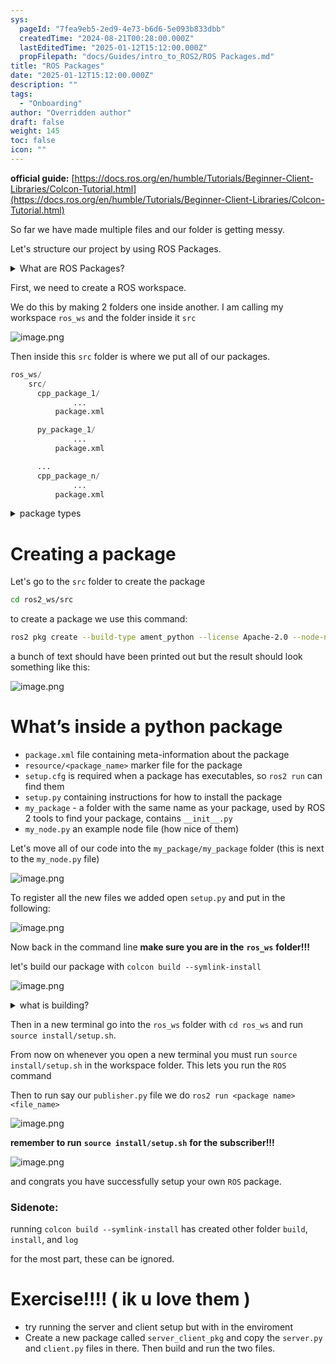 ```yaml
---
sys:
  pageId: "7fea9eb5-2ed9-4e73-b6d6-5e093b833dbb"
  createdTime: "2024-08-21T00:28:00.000Z"
  lastEditedTime: "2025-01-12T15:12:00.000Z"
  propFilepath: "docs/Guides/intro_to_ROS2/ROS Packages.md"
title: "ROS Packages"
date: "2025-01-12T15:12:00.000Z"
description: ""
tags:
  - "Onboarding"
author: "Overridden author"
draft: false
weight: 145
toc: false
icon: ""
---
```


**official guide:** [https://docs.ros.org/en/humble/Tutorials/Beginner-Client-Libraries/Colcon-Tutorial.html](https://docs.ros.org/en/humble/Tutorials/Beginner-Client-Libraries/Colcon-Tutorial.html)

So far we have made multiple files and our folder is getting messy.

Let's structure our project by using ROS Packages.

<details>

<summary>What are ROS Packages?</summary>

ROS Packages are, as the name implies, packages of code that are highly sharable between ROS developers.

They consist of a folder, `package.xml` file, and source code

```python
      cpp_package_1/
		      ... imagine much code files here ..
          package.xml
```

</details>

First, we need to create a ROS workspace.

We do this by making 2 folders one inside another. I am calling my workspace `ros_ws` and the folder inside it `src`

![image.png](https://prod-files-secure.s3.us-west-2.amazonaws.com/d518164a-d88e-44d1-a4ee-3adb3bd8bce0/70706947-fd18-4537-a67b-e12946812d31/image.png?X-Amz-Algorithm=AWS4-HMAC-SHA256&X-Amz-Content-Sha256=UNSIGNED-PAYLOAD&X-Amz-Credential=ASIAZI2LB466XDYP4NSF%2F20250319%2Fus-west-2%2Fs3%2Faws4_request&X-Amz-Date=20250319T200900Z&X-Amz-Expires=3600&X-Amz-Security-Token=IQoJb3JpZ2luX2VjEB8aCXVzLXdlc3QtMiJHMEUCIQC4TuS0dpZiME64ussTRuKnLf9R9pmw6XD3f%2Fum9Y%2F39gIgWDF78xSkE2idberNgD8hvZIvETwCzXMtZwBIY12cd1Iq%2FwMIeBAAGgw2Mzc0MjMxODM4MDUiDD10uLdeLat48sPVcSrcA9XxDD39wBzu6SSpa4l8DR6Yz%2B%2Bu6ojGEdvxt0PVocJWvmyPFRoxdwTfUOBRfKM7sbAt6AdV%2BSPP3upkL86pDI%2Fm6hOfwEJbgaCNvReKnPXPUfwvJFC7Jn7e9peIzELaLnO0drMEi%2FfXpsL%2FhQv0sNowbn7RmUxO4NrL82UJ4qP7SzDQaBoIXNc%2BYes6pn1ZfOGvgpdcNo%2F5jDj85Qpux%2BwBfePocLGFyt6EekQ5cQTfm5xSID1eGtpwgyPnHXpXFCyJ%2FwnlWQGHOEicPyI2Br8EQgGhcAofo2xpRctqjq5FiRgV7AzC4ynzwXVYRxOuAnkFXMT1%2B2q8W76jRuSlEbuAzfJOavwRNOvlX6Jh1sieJmobn6lrI440WWGQH%2BOZvoIaF3uJvzaT0vnpT2orbtX0j2BLg8bgbO1xGJT06TjXy5E72Kk0%2FK8KUwbDFIy6FWSv9ejbFAsqWCEpu13N9l7mP31g9WfU0191zYs7l53uMpLD7CdvM2tDVqCvAEUS%2FdfTeqe1Uuw8TOWqLOx4ISAIOiI18jRWrTL5VLj%2F8R3KU3hXBbfcvmvOPwkYTOYqjTbhKiREfIOB0OWdlhsrUGRuAOlNWoUJR58oSkHyWWsFg03PHdnCeFimpmvLMI%2B8674GOqUBuRXq5amsgAgnj53HRSg0y8EN0SADm1CDhGP7XOKvCWoZdyUdrOMsroJr5tA9BgOWOOXNLEpeVgW%2BYiaPFGrPp1IERnHbLWtyWJn3Ygq%2BfqieEITBAKW%2BZ%2BWepjuu0yNOntGLFeiTGgJBkp13VLT3waVjm2Tynf%2FaVC%2Bo2kNZHJod1gKe%2FVio081RU%2Bofv%2B%2FzHY3Lm5ec%2FrGEtprAXLz%2BhXDHc27G&X-Amz-Signature=6a907506cc6f78fe131699507c9bb0253e2a39d7c5affe1514477858685c272c&X-Amz-SignedHeaders=host&x-id=GetObject)

Then inside this `src` folder is where we put all of our packages.

```python
ros_ws/
    src/
      cpp_package_1/
		      ...
          package.xml

      py_package_1/
		      ...
          package.xml

      ...
      cpp_package_n/
		      ...
          package.xml

```

<details>

<summary>package types</summary>

packages can be either `C++` or python.

the intern file structure is different for each but for this guide we will stick to creating python packages

</details>

# Creating a package

Let's go to the `src` folder to create the package

```bash
cd ros2_ws/src
```

to create a package we use this command:

```bash
ros2 pkg create --build-type ament_python --license Apache-2.0 --node-name my_node my_package
```

a bunch of text should have been printed out but the result should look something like this:

![image.png](https://prod-files-secure.s3.us-west-2.amazonaws.com/d518164a-d88e-44d1-a4ee-3adb3bd8bce0/e6cf1e3f-8512-4a3e-b131-079f800bf3e8/image.png?X-Amz-Algorithm=AWS4-HMAC-SHA256&X-Amz-Content-Sha256=UNSIGNED-PAYLOAD&X-Amz-Credential=ASIAZI2LB466XDYP4NSF%2F20250319%2Fus-west-2%2Fs3%2Faws4_request&X-Amz-Date=20250319T200900Z&X-Amz-Expires=3600&X-Amz-Security-Token=IQoJb3JpZ2luX2VjEB8aCXVzLXdlc3QtMiJHMEUCIQC4TuS0dpZiME64ussTRuKnLf9R9pmw6XD3f%2Fum9Y%2F39gIgWDF78xSkE2idberNgD8hvZIvETwCzXMtZwBIY12cd1Iq%2FwMIeBAAGgw2Mzc0MjMxODM4MDUiDD10uLdeLat48sPVcSrcA9XxDD39wBzu6SSpa4l8DR6Yz%2B%2Bu6ojGEdvxt0PVocJWvmyPFRoxdwTfUOBRfKM7sbAt6AdV%2BSPP3upkL86pDI%2Fm6hOfwEJbgaCNvReKnPXPUfwvJFC7Jn7e9peIzELaLnO0drMEi%2FfXpsL%2FhQv0sNowbn7RmUxO4NrL82UJ4qP7SzDQaBoIXNc%2BYes6pn1ZfOGvgpdcNo%2F5jDj85Qpux%2BwBfePocLGFyt6EekQ5cQTfm5xSID1eGtpwgyPnHXpXFCyJ%2FwnlWQGHOEicPyI2Br8EQgGhcAofo2xpRctqjq5FiRgV7AzC4ynzwXVYRxOuAnkFXMT1%2B2q8W76jRuSlEbuAzfJOavwRNOvlX6Jh1sieJmobn6lrI440WWGQH%2BOZvoIaF3uJvzaT0vnpT2orbtX0j2BLg8bgbO1xGJT06TjXy5E72Kk0%2FK8KUwbDFIy6FWSv9ejbFAsqWCEpu13N9l7mP31g9WfU0191zYs7l53uMpLD7CdvM2tDVqCvAEUS%2FdfTeqe1Uuw8TOWqLOx4ISAIOiI18jRWrTL5VLj%2F8R3KU3hXBbfcvmvOPwkYTOYqjTbhKiREfIOB0OWdlhsrUGRuAOlNWoUJR58oSkHyWWsFg03PHdnCeFimpmvLMI%2B8674GOqUBuRXq5amsgAgnj53HRSg0y8EN0SADm1CDhGP7XOKvCWoZdyUdrOMsroJr5tA9BgOWOOXNLEpeVgW%2BYiaPFGrPp1IERnHbLWtyWJn3Ygq%2BfqieEITBAKW%2BZ%2BWepjuu0yNOntGLFeiTGgJBkp13VLT3waVjm2Tynf%2FaVC%2Bo2kNZHJod1gKe%2FVio081RU%2Bofv%2B%2FzHY3Lm5ec%2FrGEtprAXLz%2BhXDHc27G&X-Amz-Signature=c837d26fb35ea43a269a76e28749606f1c4a12106cefaffb903432e42547ad2c&X-Amz-SignedHeaders=host&x-id=GetObject)

# What’s inside a python package

- `package.xml` file containing meta-information about the package
- `resource/<package_name>` marker file for the package
- `setup.cfg` is required when a package has executables, so `ros2 run` can find them
- `setup.py` containing instructions for how to install the package
- `my_package` - a folder with the same name as your package, used by ROS 2 tools to find your package, contains `__init__.py`
- `my_node.py` an example node file (how nice of them)

Let's move all of our code into the `my_package/my_package` folder (this is next to the `my_node.py` file)

![image.png](https://prod-files-secure.s3.us-west-2.amazonaws.com/d518164a-d88e-44d1-a4ee-3adb3bd8bce0/9ce58f11-0da9-4d3e-b86d-506a9685d378/image.png?X-Amz-Algorithm=AWS4-HMAC-SHA256&X-Amz-Content-Sha256=UNSIGNED-PAYLOAD&X-Amz-Credential=ASIAZI2LB466XDYP4NSF%2F20250319%2Fus-west-2%2Fs3%2Faws4_request&X-Amz-Date=20250319T200900Z&X-Amz-Expires=3600&X-Amz-Security-Token=IQoJb3JpZ2luX2VjEB8aCXVzLXdlc3QtMiJHMEUCIQC4TuS0dpZiME64ussTRuKnLf9R9pmw6XD3f%2Fum9Y%2F39gIgWDF78xSkE2idberNgD8hvZIvETwCzXMtZwBIY12cd1Iq%2FwMIeBAAGgw2Mzc0MjMxODM4MDUiDD10uLdeLat48sPVcSrcA9XxDD39wBzu6SSpa4l8DR6Yz%2B%2Bu6ojGEdvxt0PVocJWvmyPFRoxdwTfUOBRfKM7sbAt6AdV%2BSPP3upkL86pDI%2Fm6hOfwEJbgaCNvReKnPXPUfwvJFC7Jn7e9peIzELaLnO0drMEi%2FfXpsL%2FhQv0sNowbn7RmUxO4NrL82UJ4qP7SzDQaBoIXNc%2BYes6pn1ZfOGvgpdcNo%2F5jDj85Qpux%2BwBfePocLGFyt6EekQ5cQTfm5xSID1eGtpwgyPnHXpXFCyJ%2FwnlWQGHOEicPyI2Br8EQgGhcAofo2xpRctqjq5FiRgV7AzC4ynzwXVYRxOuAnkFXMT1%2B2q8W76jRuSlEbuAzfJOavwRNOvlX6Jh1sieJmobn6lrI440WWGQH%2BOZvoIaF3uJvzaT0vnpT2orbtX0j2BLg8bgbO1xGJT06TjXy5E72Kk0%2FK8KUwbDFIy6FWSv9ejbFAsqWCEpu13N9l7mP31g9WfU0191zYs7l53uMpLD7CdvM2tDVqCvAEUS%2FdfTeqe1Uuw8TOWqLOx4ISAIOiI18jRWrTL5VLj%2F8R3KU3hXBbfcvmvOPwkYTOYqjTbhKiREfIOB0OWdlhsrUGRuAOlNWoUJR58oSkHyWWsFg03PHdnCeFimpmvLMI%2B8674GOqUBuRXq5amsgAgnj53HRSg0y8EN0SADm1CDhGP7XOKvCWoZdyUdrOMsroJr5tA9BgOWOOXNLEpeVgW%2BYiaPFGrPp1IERnHbLWtyWJn3Ygq%2BfqieEITBAKW%2BZ%2BWepjuu0yNOntGLFeiTGgJBkp13VLT3waVjm2Tynf%2FaVC%2Bo2kNZHJod1gKe%2FVio081RU%2Bofv%2B%2FzHY3Lm5ec%2FrGEtprAXLz%2BhXDHc27G&X-Amz-Signature=9b9bb45b12bef09d26a1b689aba661528be811d2f4f12a4bf9451909ec5311ee&X-Amz-SignedHeaders=host&x-id=GetObject)

To register all the new files we added open `setup.py` and put in the following:

![image.png](https://prod-files-secure.s3.us-west-2.amazonaws.com/d518164a-d88e-44d1-a4ee-3adb3bd8bce0/1cd7c262-4cae-4496-9d75-c178537d24a2/image.png?X-Amz-Algorithm=AWS4-HMAC-SHA256&X-Amz-Content-Sha256=UNSIGNED-PAYLOAD&X-Amz-Credential=ASIAZI2LB466XDYP4NSF%2F20250319%2Fus-west-2%2Fs3%2Faws4_request&X-Amz-Date=20250319T200900Z&X-Amz-Expires=3600&X-Amz-Security-Token=IQoJb3JpZ2luX2VjEB8aCXVzLXdlc3QtMiJHMEUCIQC4TuS0dpZiME64ussTRuKnLf9R9pmw6XD3f%2Fum9Y%2F39gIgWDF78xSkE2idberNgD8hvZIvETwCzXMtZwBIY12cd1Iq%2FwMIeBAAGgw2Mzc0MjMxODM4MDUiDD10uLdeLat48sPVcSrcA9XxDD39wBzu6SSpa4l8DR6Yz%2B%2Bu6ojGEdvxt0PVocJWvmyPFRoxdwTfUOBRfKM7sbAt6AdV%2BSPP3upkL86pDI%2Fm6hOfwEJbgaCNvReKnPXPUfwvJFC7Jn7e9peIzELaLnO0drMEi%2FfXpsL%2FhQv0sNowbn7RmUxO4NrL82UJ4qP7SzDQaBoIXNc%2BYes6pn1ZfOGvgpdcNo%2F5jDj85Qpux%2BwBfePocLGFyt6EekQ5cQTfm5xSID1eGtpwgyPnHXpXFCyJ%2FwnlWQGHOEicPyI2Br8EQgGhcAofo2xpRctqjq5FiRgV7AzC4ynzwXVYRxOuAnkFXMT1%2B2q8W76jRuSlEbuAzfJOavwRNOvlX6Jh1sieJmobn6lrI440WWGQH%2BOZvoIaF3uJvzaT0vnpT2orbtX0j2BLg8bgbO1xGJT06TjXy5E72Kk0%2FK8KUwbDFIy6FWSv9ejbFAsqWCEpu13N9l7mP31g9WfU0191zYs7l53uMpLD7CdvM2tDVqCvAEUS%2FdfTeqe1Uuw8TOWqLOx4ISAIOiI18jRWrTL5VLj%2F8R3KU3hXBbfcvmvOPwkYTOYqjTbhKiREfIOB0OWdlhsrUGRuAOlNWoUJR58oSkHyWWsFg03PHdnCeFimpmvLMI%2B8674GOqUBuRXq5amsgAgnj53HRSg0y8EN0SADm1CDhGP7XOKvCWoZdyUdrOMsroJr5tA9BgOWOOXNLEpeVgW%2BYiaPFGrPp1IERnHbLWtyWJn3Ygq%2BfqieEITBAKW%2BZ%2BWepjuu0yNOntGLFeiTGgJBkp13VLT3waVjm2Tynf%2FaVC%2Bo2kNZHJod1gKe%2FVio081RU%2Bofv%2B%2FzHY3Lm5ec%2FrGEtprAXLz%2BhXDHc27G&X-Amz-Signature=13aba46a1a2d9a7ce031989642bce642f25f55d05513a297dd9cd8d3251bdf93&X-Amz-SignedHeaders=host&x-id=GetObject)

Now back in the command line **make sure you are in the** **`ros_ws`** **folder!!!**

let's build our package with `colcon build --symlink-install`

![image.png](https://prod-files-secure.s3.us-west-2.amazonaws.com/d518164a-d88e-44d1-a4ee-3adb3bd8bce0/2f2a0d27-b173-48fd-b189-5f5c0ce65619/image.png?X-Amz-Algorithm=AWS4-HMAC-SHA256&X-Amz-Content-Sha256=UNSIGNED-PAYLOAD&X-Amz-Credential=ASIAZI2LB466XDYP4NSF%2F20250319%2Fus-west-2%2Fs3%2Faws4_request&X-Amz-Date=20250319T200900Z&X-Amz-Expires=3600&X-Amz-Security-Token=IQoJb3JpZ2luX2VjEB8aCXVzLXdlc3QtMiJHMEUCIQC4TuS0dpZiME64ussTRuKnLf9R9pmw6XD3f%2Fum9Y%2F39gIgWDF78xSkE2idberNgD8hvZIvETwCzXMtZwBIY12cd1Iq%2FwMIeBAAGgw2Mzc0MjMxODM4MDUiDD10uLdeLat48sPVcSrcA9XxDD39wBzu6SSpa4l8DR6Yz%2B%2Bu6ojGEdvxt0PVocJWvmyPFRoxdwTfUOBRfKM7sbAt6AdV%2BSPP3upkL86pDI%2Fm6hOfwEJbgaCNvReKnPXPUfwvJFC7Jn7e9peIzELaLnO0drMEi%2FfXpsL%2FhQv0sNowbn7RmUxO4NrL82UJ4qP7SzDQaBoIXNc%2BYes6pn1ZfOGvgpdcNo%2F5jDj85Qpux%2BwBfePocLGFyt6EekQ5cQTfm5xSID1eGtpwgyPnHXpXFCyJ%2FwnlWQGHOEicPyI2Br8EQgGhcAofo2xpRctqjq5FiRgV7AzC4ynzwXVYRxOuAnkFXMT1%2B2q8W76jRuSlEbuAzfJOavwRNOvlX6Jh1sieJmobn6lrI440WWGQH%2BOZvoIaF3uJvzaT0vnpT2orbtX0j2BLg8bgbO1xGJT06TjXy5E72Kk0%2FK8KUwbDFIy6FWSv9ejbFAsqWCEpu13N9l7mP31g9WfU0191zYs7l53uMpLD7CdvM2tDVqCvAEUS%2FdfTeqe1Uuw8TOWqLOx4ISAIOiI18jRWrTL5VLj%2F8R3KU3hXBbfcvmvOPwkYTOYqjTbhKiREfIOB0OWdlhsrUGRuAOlNWoUJR58oSkHyWWsFg03PHdnCeFimpmvLMI%2B8674GOqUBuRXq5amsgAgnj53HRSg0y8EN0SADm1CDhGP7XOKvCWoZdyUdrOMsroJr5tA9BgOWOOXNLEpeVgW%2BYiaPFGrPp1IERnHbLWtyWJn3Ygq%2BfqieEITBAKW%2BZ%2BWepjuu0yNOntGLFeiTGgJBkp13VLT3waVjm2Tynf%2FaVC%2Bo2kNZHJod1gKe%2FVio081RU%2Bofv%2B%2FzHY3Lm5ec%2FrGEtprAXLz%2BhXDHc27G&X-Amz-Signature=c63ecea085d7752d8ed0a749312a8998fd5d8f875681c0f6301c321ef62c8ac2&X-Amz-SignedHeaders=host&x-id=GetObject)

<details>

<summary>what is building?</summary>

if you are a CS major at Rose-Hulman you will learn the answer to this in CSSE132

but TLDR; is it combines all the code files into one program that can be run easily 

</details>

Then in a new terminal go into the `ros_ws` folder with `cd ros_ws` and run `source install/setup.sh`. 

From now on whenever you open a new terminal you must run `source install/setup.sh` in the workspace folder. This lets you run the `ROS` command

Then to run say our `publisher.py` file we do `ros2 run <package name> <file_name>`

![image.png](https://prod-files-secure.s3.us-west-2.amazonaws.com/d518164a-d88e-44d1-a4ee-3adb3bd8bce0/4f4b1219-3a44-4632-aa0a-ce3471699f59/image.png?X-Amz-Algorithm=AWS4-HMAC-SHA256&X-Amz-Content-Sha256=UNSIGNED-PAYLOAD&X-Amz-Credential=ASIAZI2LB466XDYP4NSF%2F20250319%2Fus-west-2%2Fs3%2Faws4_request&X-Amz-Date=20250319T200900Z&X-Amz-Expires=3600&X-Amz-Security-Token=IQoJb3JpZ2luX2VjEB8aCXVzLXdlc3QtMiJHMEUCIQC4TuS0dpZiME64ussTRuKnLf9R9pmw6XD3f%2Fum9Y%2F39gIgWDF78xSkE2idberNgD8hvZIvETwCzXMtZwBIY12cd1Iq%2FwMIeBAAGgw2Mzc0MjMxODM4MDUiDD10uLdeLat48sPVcSrcA9XxDD39wBzu6SSpa4l8DR6Yz%2B%2Bu6ojGEdvxt0PVocJWvmyPFRoxdwTfUOBRfKM7sbAt6AdV%2BSPP3upkL86pDI%2Fm6hOfwEJbgaCNvReKnPXPUfwvJFC7Jn7e9peIzELaLnO0drMEi%2FfXpsL%2FhQv0sNowbn7RmUxO4NrL82UJ4qP7SzDQaBoIXNc%2BYes6pn1ZfOGvgpdcNo%2F5jDj85Qpux%2BwBfePocLGFyt6EekQ5cQTfm5xSID1eGtpwgyPnHXpXFCyJ%2FwnlWQGHOEicPyI2Br8EQgGhcAofo2xpRctqjq5FiRgV7AzC4ynzwXVYRxOuAnkFXMT1%2B2q8W76jRuSlEbuAzfJOavwRNOvlX6Jh1sieJmobn6lrI440WWGQH%2BOZvoIaF3uJvzaT0vnpT2orbtX0j2BLg8bgbO1xGJT06TjXy5E72Kk0%2FK8KUwbDFIy6FWSv9ejbFAsqWCEpu13N9l7mP31g9WfU0191zYs7l53uMpLD7CdvM2tDVqCvAEUS%2FdfTeqe1Uuw8TOWqLOx4ISAIOiI18jRWrTL5VLj%2F8R3KU3hXBbfcvmvOPwkYTOYqjTbhKiREfIOB0OWdlhsrUGRuAOlNWoUJR58oSkHyWWsFg03PHdnCeFimpmvLMI%2B8674GOqUBuRXq5amsgAgnj53HRSg0y8EN0SADm1CDhGP7XOKvCWoZdyUdrOMsroJr5tA9BgOWOOXNLEpeVgW%2BYiaPFGrPp1IERnHbLWtyWJn3Ygq%2BfqieEITBAKW%2BZ%2BWepjuu0yNOntGLFeiTGgJBkp13VLT3waVjm2Tynf%2FaVC%2Bo2kNZHJod1gKe%2FVio081RU%2Bofv%2B%2FzHY3Lm5ec%2FrGEtprAXLz%2BhXDHc27G&X-Amz-Signature=ff4f82d061b29eefe60bad5bc488fbe1ae11851944f77cc9d8e082930b69aa04&X-Amz-SignedHeaders=host&x-id=GetObject)

**remember to run** **`source install/setup.sh`** **for the subscriber!!!**

![image.png](https://prod-files-secure.s3.us-west-2.amazonaws.com/d518164a-d88e-44d1-a4ee-3adb3bd8bce0/02121119-dad4-49ec-8356-c956108b4243/image.png?X-Amz-Algorithm=AWS4-HMAC-SHA256&X-Amz-Content-Sha256=UNSIGNED-PAYLOAD&X-Amz-Credential=ASIAZI2LB466XDYP4NSF%2F20250319%2Fus-west-2%2Fs3%2Faws4_request&X-Amz-Date=20250319T200900Z&X-Amz-Expires=3600&X-Amz-Security-Token=IQoJb3JpZ2luX2VjEB8aCXVzLXdlc3QtMiJHMEUCIQC4TuS0dpZiME64ussTRuKnLf9R9pmw6XD3f%2Fum9Y%2F39gIgWDF78xSkE2idberNgD8hvZIvETwCzXMtZwBIY12cd1Iq%2FwMIeBAAGgw2Mzc0MjMxODM4MDUiDD10uLdeLat48sPVcSrcA9XxDD39wBzu6SSpa4l8DR6Yz%2B%2Bu6ojGEdvxt0PVocJWvmyPFRoxdwTfUOBRfKM7sbAt6AdV%2BSPP3upkL86pDI%2Fm6hOfwEJbgaCNvReKnPXPUfwvJFC7Jn7e9peIzELaLnO0drMEi%2FfXpsL%2FhQv0sNowbn7RmUxO4NrL82UJ4qP7SzDQaBoIXNc%2BYes6pn1ZfOGvgpdcNo%2F5jDj85Qpux%2BwBfePocLGFyt6EekQ5cQTfm5xSID1eGtpwgyPnHXpXFCyJ%2FwnlWQGHOEicPyI2Br8EQgGhcAofo2xpRctqjq5FiRgV7AzC4ynzwXVYRxOuAnkFXMT1%2B2q8W76jRuSlEbuAzfJOavwRNOvlX6Jh1sieJmobn6lrI440WWGQH%2BOZvoIaF3uJvzaT0vnpT2orbtX0j2BLg8bgbO1xGJT06TjXy5E72Kk0%2FK8KUwbDFIy6FWSv9ejbFAsqWCEpu13N9l7mP31g9WfU0191zYs7l53uMpLD7CdvM2tDVqCvAEUS%2FdfTeqe1Uuw8TOWqLOx4ISAIOiI18jRWrTL5VLj%2F8R3KU3hXBbfcvmvOPwkYTOYqjTbhKiREfIOB0OWdlhsrUGRuAOlNWoUJR58oSkHyWWsFg03PHdnCeFimpmvLMI%2B8674GOqUBuRXq5amsgAgnj53HRSg0y8EN0SADm1CDhGP7XOKvCWoZdyUdrOMsroJr5tA9BgOWOOXNLEpeVgW%2BYiaPFGrPp1IERnHbLWtyWJn3Ygq%2BfqieEITBAKW%2BZ%2BWepjuu0yNOntGLFeiTGgJBkp13VLT3waVjm2Tynf%2FaVC%2Bo2kNZHJod1gKe%2FVio081RU%2Bofv%2B%2FzHY3Lm5ec%2FrGEtprAXLz%2BhXDHc27G&X-Amz-Signature=01e72e8fceb36f3dbd0397ea80528c664df9a33e25115c1057c64461c34e9ac7&X-Amz-SignedHeaders=host&x-id=GetObject)

and congrats you have successfully setup your own `ROS` package.

### Sidenote:

running `colcon build --symlink-install` has created other folder `build`, `install`, and `log`

for the most part, these can be ignored.

# Exercise!!!! ( ik u love them )

- try running the server and client setup but with in the enviroment
- Create a new package called `server_client_pkg` and copy the `server.py` and `client.py` files in there. Then build and run the two files.
